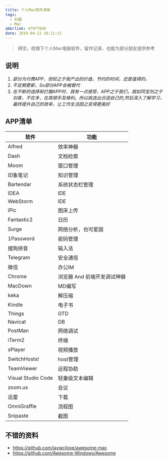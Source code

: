 ```yaml
---
title: 个人Mac软件清单
tags:
  - 利器
  - Mac
abbrlink: 479f70d9
date: 2019-04-21 18:11:21
---
```

> 得空，梳理下个人Mac电脑软件，留作记录，也能为部分朋友提供参考

## 说明
1. _部分为付费APP，但较之于我产出的价值，节约的时间，还是值得的。_
2. _不定期更新，So部分APP会被替代_
3. _在不断的选择和打磨APP时，我有一点感受，APP之于我们，就如同宝剑之于剑客，不在多，在其顺手及锋利。所以挑选出合适自己的,然后深入了解学习，最终提升自己的效率，让工作生活因之变得更美好_

## APP清单

软件|功能|
---|---
Alfred| 效率神器
Dash| 文档检索
Moom| 窗口管理
印象笔记|知识管理
Bartendar| 系统状态栏管理
IDEA|IDE
WebStorm|IDE
iPic| 图床上传
Fantastic2| 日历
Surge| 网络分析，也可爱国
1Password| 密码管理
搜狗拼音 | 输入法
Telegram | 安全通信
微信 | 办公IM
Chrome | 浏览器 And 前端开发调试神器
MacDown | MD编写
keka | 解压缩
Kindle |电子书
Things | GTD
 Navicat | DB
PostMan|网络调试
iTerm2 | 终端
sPlayer | 视频播放
SwitchHosts! | host管理
TeamViewer | 远程协助
Visual Studio Code | 轻量级文本编辑 
zoom.us | 会议
 迅雷 | 下载
OmniGraffle| 流程图
Snipaste | 截图

## 不错的资料
- https://github.com/jaywcjlove/awesome-mac
- https://github.com/Awesome-Windows/Awesome